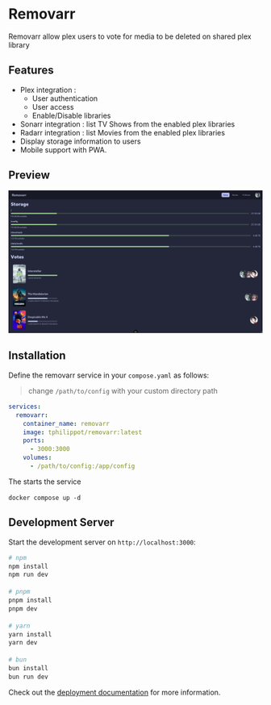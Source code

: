 # Removarr

Removarr allow plex users to vote for media to be deleted on shared plex library

## Features

- Plex integration :
  - User authentication
  - User access
  - Enable/Disable libraries
- Sonarr integration : list TV Shows from the enabled plex libraries
- Radarr integration : list Movies from the enabled plex libraries
- Display storage information to users
- Mobile support with PWA.

## Preview

![preview](/public/preview.webp)

## Installation

Define the removarr service in your `compose.yaml` as follows:

> change `/path/to/config` with your custom directory path

```yaml
services:
  removarr:
    container_name: removarr
    image: tphilippot/removarr:latest
    ports:
      - 3000:3000
    volumes:
      - /path/to/config:/app/config
```

The starts the service

`docker compose up -d`

## Development Server

Start the development server on `http://localhost:3000`:

```bash
# npm
npm install
npm run dev

# pnpm
pnpm install
pnpm dev

# yarn
yarn install
yarn dev

# bun
bun install
bun run dev
```

Check out the [deployment documentation](https://nuxt.com/docs/getting-started/deployment) for more information.
